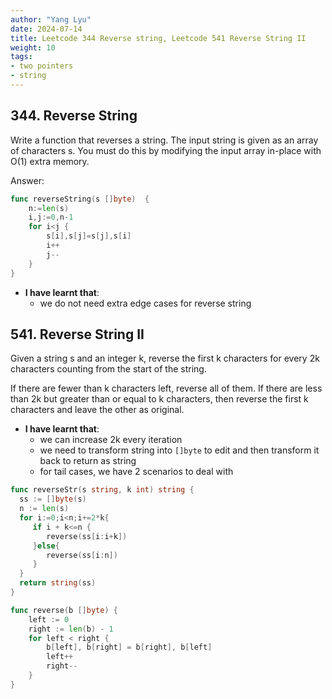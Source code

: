 ```yaml
---
author: "Yang Lyu"
date: 2024-07-14
title: Leetcode 344 Reverse string, Leetcode 541 Reverse String II
weight: 10
tags:
- two pointers
- string
---
```

## 344. Reverse String

Write a function that reverses a string. The input string is given as an array of characters s.
You must do this by modifying the input array in-place with O(1) extra memory.

Answer:

```go
func reverseString(s []byte)  {
    n:=len(s)
    i,j:=0,n-1
    for i<j {
        s[i],s[j]=s[j],s[i]
        i++
        j--
    }
}
```

- **I have learnt that**:
     -  we do not need extra edge cases for reverse string

## 541. Reverse String II

Given a string s and an integer k, reverse the first k characters for every 2k characters counting from the start of the string.

If there are fewer than k characters left, reverse all of them. If there are less than 2k but greater than or equal to k characters, then reverse the first k characters and leave the other as original.

- **I have learnt that**:
     -  we can increase 2k every iteration
     -  we need to transform string into `[]byte` to edit and then transform it back to return as string
     -  for tail cases, we have 2 scenarios to deal with

```go
func reverseStr(s string, k int) string {
  ss := []byte(s)
  n := len(s)
  for i:=0;i<n;i+=2*k{
     if i + k<=n {
        reverse(ss[i:i+k])
     }else{
        reverse(ss[i:n])
     }
  }
  return string(ss)
}

func reverse(b []byte) {
    left := 0
    right := len(b) - 1
    for left < right {
        b[left], b[right] = b[right], b[left]
        left++
        right--
    }
}
```
